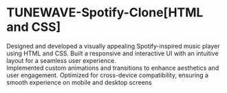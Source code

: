 # TUNEWAVE-Spotify-Clone[HTML and CSS]

Designed and developed a visually appealing Spotify-inspired music player using HTML and CSS.
Built a responsive and interactive UI with an intuitive layout for a seamless user experience.  
Implemented custom animations and transitions to enhance aesthetics and user engagement.
Optimized for cross-device compatibility, ensuring a smooth experience on mobile and desktop screens
